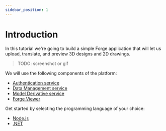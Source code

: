 ```yaml
---
sidebar_position: 1
---
```


# Introduction

In this tutorial we're going to build a simple Forge application that will let us
upload, translate, and preview 3D designs and 2D drawings.

> TODO: screenshot or gif

We will use the following components of the platform:

- [Authentication service](https://forge.autodesk.com/en/docs/oauth/v2/developers_guide/overview)
- [Data Management service](https://forge.autodesk.com/en/docs/data/v2/developers_guide/overview)
- [Model Derivative service](https://forge.autodesk.com/en/docs/model-derivative/v2/developers_guide/overview)
- [Forge Viewer](https://forge.autodesk.com/en/docs/viewer/v7/developers_guide/overview)

Get started by selecting the programming language of your choice:

- [Node.js](nodejs/server)
- [.NET](dotnet/server)
